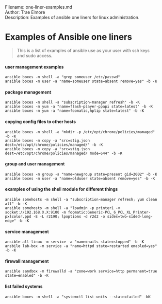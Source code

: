 Filename: one-liner-examples.md  
Author: Trae Elmore  
Description: Examples of ansible one liners for linux administration.  

# Examples of Ansible one liners  
>This is a list of examples of ansible use as your user with ssh keys and sudo access.

#### user management examples  

`ansible boxes -m shell -a "grep someuser /etc/passwd"`  
`ansible boxes -m user -a "name=someuser state=absent remove=yes" -b -K`  

#### package management  
`ansible boxes -m shell -a "subscription-manager refresh" -b -K`  
`ansible boxes -m yum -a "name=flash-player-ppapi state=latest" -b -K`  
`ansible boxes -m yum -a "name=foomatic,hplip state=latest" -b -K`  

#### copying config files to other hosts  
`ansible boxes -m shell -a "mkdir -p /etc/opt/chrome/policies/managed" -b -K`  
`ansible boxes -m copy -a "src=stig.json dest=/etc/opt/chrome/policies/managed/" -b -K`  
`ansible boxes -m copy -a "src=stig.json dest=/etc/opt/chrome/policies/managed/ mode=644" -b -K`  

#### group and user management  
`ansible boxes -m group -a "name=newgroup state=present gid=2002" -b -K`  
`ansible boxes -m user -a "name=olduser state=absent remove=yes" -b -K`  

#### examples of using the shell module for different things  
`ansible somehosts -m shell -a "subscription-manager refresh; yum clean all" -b -K`  
`ansible somehosts -m shell -a "lpadmin -p printer1 -v socket://192.168.X.X:9100 -m foomatic:Generic-PCL_6_PCL_XL_Printer-pxlcolor.ppd -E -L r2190; lpoptions -d r2d2 -o sides=two-sided-long-edge" -b -K`  

#### service management  
`ansible all-linux -m service -a "name=nails state=stopped" -b -K`  
`ansbile lab-box -m service -a "name=httpd state=restarted enabled=yes" -b -K`  

#### firewall management  
`ansible sandbox -m firewalld -a "zone=work service=http permanent=true state=enabled" -b -K`  

#### list failed systems  
`ansible boxes -m shell -a "systemctl list-units --state=failed" -bK`  

